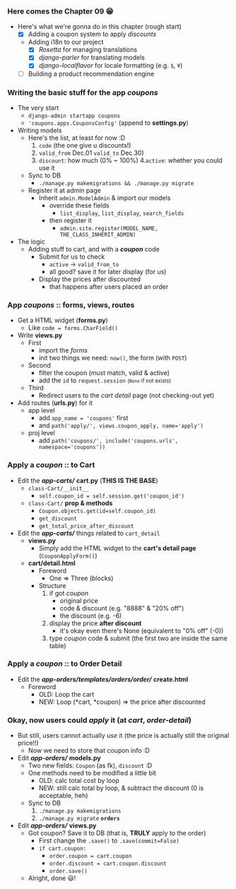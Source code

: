 
### Here comes the Chapter 09 😁
- Here's what we're gonna do in this chapter (rough start)
    - [x] Adding a coupon system to apply *discounts*
    - Adding i18n to our project 
        - [x] *Rosetta* for managing translations 
        - [x] *django-parler* for translating models 
        - [x] *django-localflavor* for locale formatting (e.g. ```$```, ```¥```) 
    - [ ] Building a product recommendation engine
    
### Writing the basic stuff for the app *coupons* 
- The very start 
    - ```django-admin startapp coupons```
    - ```'coupons.apps.CouponsConfig'``` (append to **settings.py**)
- Writing models 
    - Here's the list, at least for now :D 
        1. ```code``` (the one give u discounts!)
        2. ```valid_from``` Dec.01 ```valid_to``` Dec.30)
        3. ```discount```: how much (0% ~ 100%)
        4.```active```: whether you could use it 
    - Sync to DB 
        - ```./manage.py makemigrations && ./manage.py migrate```
    - Register it at admin page 
        - Inherit ```admin.ModelAdmin``` & import our models 
            - override these fields 
                - ```list_display```, ```list_display```, ```search_fields```
            - then register it 
                - ```admin.site.register(MODEL_NAME, THE_CLASS_INHERIT_ADMIN)```
- The logic 
    - Adding stuff to cart, and with a ***coupon*** code
        - Submit for us to check 
            - ```active``` -> ```valid_from_to```
            - all good? save it for later display (for us)
        - Display the prices after discounted 
            - that happens after users placed an order 

### App *coupons* :: forms, views, routes
- Get a HTML widget (**forms.py**)
    - Like ```code = forms.CharField()```
- Write **views.py**
    - First 
        - import the *forms*
        - init two things we need: ```now()```, the form (with ```POST```)
    - Second 
        - filter the coupon (must match, valid & active)
        - add the ```id``` to ```request.session``` <small>(```None``` if not exists)</small>
    - Third 
        - Redirect users to the *cart detail* page (not checking-out yet)
- Add routes (**urls.py**) for it 
    - app level 
        - add ```app_name = 'coupons'``` first 
        - and ```path('apply/', views.coupon_apply, name='apply')```
    - proj level 
        - add ```path('coupons/', include('coupons.urls', namespace='coupons'))```

### Apply a *coupon* :: to **Cart**
- Edit the ***app-carts/*** **cart.py** (**THIS IS THE BASE**)
    - ```class-Cart/__init__```
        - ```self.coupon_id = self.session.get('coupon_id')```
    - ```class-Cart/``` **prop & methods**
        - ```Coupon.objects.get(id=self.coupon_id)```
        - ```get_discount```
        - ```get_total_price_after_discount```
- Edit the ***app-carts/*** things related to ```cart_detail```
    - **views.py** 
        - Simply add the HTML widget to the **cart's detail page** (```CouponApplyForm()```)
    - **cart/detail.html**
        - Foreword 
            - One => Three (blocks)
        - Structure 
            1. if got *coupon*
                - original price 
                - code & discount (e.g. "8888" & "20% off")
                - the discount (e.g. -6)
            2. display the price **after discount** 
                - it's okay even there's None (equivalent to "0% off" (-0))
            3. type *coupon* code & submit (the first two are inside the same table) 
                

### Apply a *coupon* :: to **Order Detail**
- Edit the ***app-orders/templates/orders/order/*** **create.html**
    - Foreword
        - OLD: Loop the cart 
        - NEW: Loop (*cart, *coupon) => the price after discounted 

### Okay, now users could *apply* it (at ***cart***, ***order-detail***)
- But still, users cannot actually *use* it (the price is actually still the original price!!)
    - Now we need to store that coupon info :D 
- Edit ***app-orders/*** **models.py**
    - Two new fields: ```Coupon``` (as fk), ```discount``` :D 
    - One methods need to be modified a little bit
        - OLD: calc total cost by loop 
        - NEW: still calc total by loop, & subtract the discount (0 is acceptable, heh)
    - Sync to DB 
        1. ```./manage.py makemigrations```
        2. ```./manage.py migrate``` **```orders```**
- Edit ***app-orders/*** **views.py**
    - Got coupon? Save it to DB (that is, **TRULY** apply to the order)
        - First change the ```.save()``` to ```.save(commit=False)```
        - ```if cart.coupon:```
            - ```order.coupon = cart.coupon```
            - ```order.discount = cart.coupon.discount```
            - ```order.save()```
    - Alright, done 😃!

